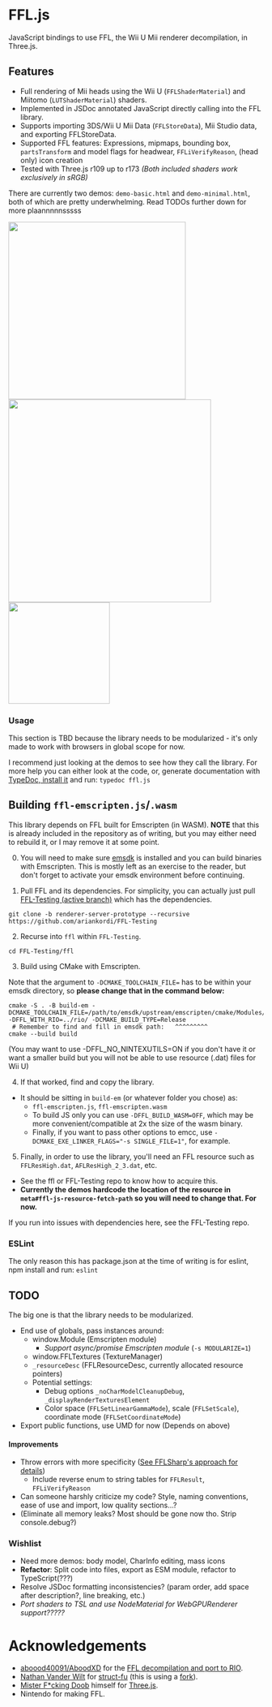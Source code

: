 # FFL.js
JavaScript bindings to use FFL, the Wii U Mii renderer decompilation, in Three.js.

## Features

* Full rendering of Mii heads using the Wii U (`FFLShaderMaterial`) and Miitomo (`LUTShaderMaterial`) shaders.
* Implemented in JSDoc annotated JavaScript directly calling into the FFL library.
* Supports importing 3DS/Wii U Mii Data (`FFLStoreData`), Mii Studio data, and exporting FFLStoreData.
* Supported FFL features: Expressions, mipmaps, bounding box, `partsTransform` and model flags for headwear, `FFLiVerifyReason`, (head only) icon creation
* Tested with Three.js r109 up to r173 _(Both included shaders work exclusively in sRGB)_

There are currently two demos: `demo-basic.html` and `demo-minimal.html`, both of which are pretty underwhelming. Read TODOs further down for more plaannnnnsssss

<img width="350" src="https://github.com/user-attachments/assets/853b4159-4cb0-47ac-b929-220299a3017a">

<img width="400" src="https://github.com/user-attachments/assets/7059cc73-463e-4091-baec-642b67ae4993">

<img width="200" src="https://github.com/user-attachments/assets/2376e69b-ef53-49a9-a98f-29d4df0eb1c6">

### Usage
This section is TBD because the library needs to be modularized - it's only made to work with browsers in global scope for now.

I recommend just looking at the demos to see how they call the library. For more help you can either look at the code, or, generate documentation with [TypeDoc, install it](https://typedoc.org/#quick-start) and run: `typedoc ffl.js`

## Building `ffl-emscripten.js`/`.wasm`

This library depends on FFL built for Emscripten (in WASM). **NOTE** that this is already included in the repository as of writing, but you may either need to rebuild it, or I may remove it at some point.

0. You will need to make sure [emsdk](https://emscripten.org/docs/tools_reference/emsdk.html) is installed and you can build binaries with Emscripten. This is mostly left as an exercise to the reader, but don't forget to activate your emsdk environment before continuing.

1. Pull FFL and its dependencies. For simplicity, you can actually just pull [FFL-Testing (active branch)](https://github.com/ariankordi/FFL-Testing/tree/renderer-server-prototype) which has the dependencies.

```
git clone -b renderer-server-prototype --recursive https://github.com/ariankordi/FFL-Testing
```

2. Recurse into `ffl` within `FFL-Testing`.

```
cd FFL-Testing/ffl
```

3. Build using CMake with Emscripten.

Note that the argument to `-DCMAKE_TOOLCHAIN_FILE=` has to be within your emsdk directory, so **please change that in the command below:**

```
cmake -S . -B build-em -DCMAKE_TOOLCHAIN_FILE=/path/to/emsdk/upstream/emscripten/cmake/Modules/Platform/Emscripten.cmake -DFFL_WITH_RIO=../rio/ -DCMAKE_BUILD_TYPE=Release
 # Remember to find and fill in emsdk path:   ^^^^^^^^^
cmake --build build
```

(You may want to use -DFFL_NO_NINTEXUTILS=ON if you don't have it or want a smaller build but you will not be able to use resource (.dat) files for Wii U)

4. If that worked, find and copy the library.
* It should be sitting in `build-em` (or whatever folder you chose) as:
  - `ffl-emscripten.js`, `ffl-emscripten.wasm`
  - To build JS only you can use `-DFFL_BUILD_WASM=OFF`, which may be more convenient/compatible at 2x the size of the wasm binary.
  - Finally, if you want to pass other options to emcc, use `-DCMAKE_EXE_LINKER_FLAGS="-s SINGLE_FILE=1"`, for example.

5. Finally, in order to use the library, you'll need an FFL resource such as `FFLResHigh.dat`, `AFLResHigh_2_3.dat`, etc.
  - See the ffl or FFL-Testing repo to know how to acquire this.
  - **Currently the demos hardcode the location of the resource in `meta#ffl-js-resource-fetch-path` so you will need to change that. For now.**

If you run into issues with dependencies here, see the FFL-Testing repo.

### ESLint
The only reason this has package.json at the time of writing is for eslint, npm install and run: `eslint`

## TODO

The big one is that the library needs to be modularized.


* End use of globals, pass instances around:
  - window.Module (Emscripten module)
    - _Support async/promise Emscripten module_ (`-s MODULARIZE=1`)
  - window.FFLTextures (TextureManager)
  - `_resourceDesc` (FFLResourceDesc, currently allocated resource pointers)
  - Potential settings:
    - Debug options `_noCharModelCleanupDebug`, `_displayRenderTexturesElement`
    - Color space (`FFLSetLinearGammaMode`), scale (`FFLSetScale`), coordinate mode (`FFLSetCoordinateMode`)
* Export public functions, use UMD for now (Depends on above)

#### Improvements

* Throw errors with more specificity ([See FFLSharp's approach for details](https://github.com/ariankordi/FFLSharp/blob/master/FFLSharp.FFLManager/FFLExceptions.cs))
  - Include reverse enum to string tables for `FFLResult`, `FFLiVerifyReason`
* Can someone harshly criticize my code? Style, naming conventions, ease of use and import, low quality sections...?
* (Eliminate all memory leaks? Most should be gone now tho. Strip console.debug?)

### Wishlist
* Need more demos: body model, CharInfo editing, mass icons
* **Refactor**: Split code into files, export as ESM module, refactor to TypeScript(???)
* Resolve JSDoc formatting inconsistencies? (param order, add space after description?, line breaking, etc.)
* _Port shaders to TSL and use NodeMaterial for WebGPURenderer support?????_

# Acknowledgements
* [aboood40091/AboodXD](https://github.com/aboood40091) for the [FFL decompilation and port to RIO](https://github.com/aboood40091/ffl/tree/nsmbu-win-port).
* [Nathan Vander Wilt](https://github.com/natevw) for [struct-fu](https://github.com/natevw/struct-fu) (this is using a [fork](https://github.com/ariankordi/struct-fu)).
* [Mister F*cking Doob](https://github.com/mrdoob) himself for [Three.js](https://github.com/mrdoob/three.js).
* Nintendo for making FFL.
